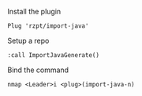Install the plugin
```
Plug 'rzpt/import-java'
```

Setup a repo
```
:call ImportJavaGenerate()
```

Bind the command
```
nmap <Leader>i <plug>(import-java-n)
```
